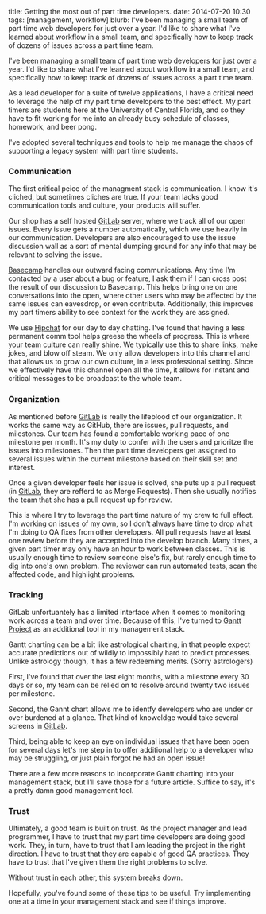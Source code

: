 title: Getting the most out of part time developers.
date: 2014-07-20 10:30
tags: [management, workflow]
blurb: I've been managing a small team of part time web developers for just over a year. I'd like to share what I've learned about workflow in a small team, and specifically how to keep track of dozens of issues across a part time team.

I've been managing a small team of part time web developers for just over a year. I'd like to share what I've learned about workflow in a small team, and specifically how to keep track of dozens of issues across a part time team.

As a lead developer for a suite of twelve applications, I have a critical need to leverage the help of my part time developers to the best effect. My part timers are students here at the University of Central Florida, and so they have to fit working for me into an already busy schedule of classes, homework, and beer pong.

I've adopted several techniques and tools to help me manage the chaos of supporting a legacy system with part time students. 


### Communication

The first critical peice of the managment stack is communication. I know it's cliched, but sometimes cliches are true. If your team lacks good communication tools and culture, your products will suffer.

Our shop has a self hosted [GitLab][1] server, where we track all of our open issues. Every issue gets a number automatically, which we use heavily in our communication. Developers are also encouraged to use the issue discussion wall as a sort of mental dumping ground for any info that may be relevant to solving the issue. 

[Basecamp](https://basecamp.com/) handles our outward facing communications. Any time I'm contacted by a user about a bug or feature, I ask them if I can cross post the result of our discussion to Basecamp. This helps bring one on one conversations into the open, where other users who may be affected by the same issues can eavesdrop, or even contribute. Additionally, this improves my part timers ability to see context for the work they are assigned.

We use [Hipchat](http://hipchat.com) for our day to day chatting. I've found that having a less permanent comm tool helps greese the wheels of progress. This is where your team culture can really shine. We typically use this to share links, make jokes, and blow off steam. We only allow developers into this channel and that allows us to grow our own culture, in a less professional setting. Since we effectively have this channel open all the time, it allows for instant and critical messages to be broadcast to the whole team. 


### Organization

As mentioned before [GitLab][1] is really the lifeblood of our organization. It works the same way as GitHub, there are issues, pull requests, and milestones. Our team has found a comfortable working pace of one milestone per month. It's my duty to confer with the users and prioritze the issues into milestones. Then the part time developers get assigned to several issues within the current milestone based on their skill set and interest. 

Once a given developer feels her issue is solved, she puts up a pull request (in [GitLab][1], they are refferd to as Merge Requests). Then she usually notifies the team that she has a pull request up for review. 

This is where I try to leverage the part time nature of my crew to full effect. I'm working on issues of my own, so I don't always have time to drop what I'm doing to QA fixes from other developers. All pull requests have at least one review before they are accepted into the develop branch. Many times, a given part timer may only have an hour to work between classes. This is usually enough time to review someone else's fix, but rarely enough time to dig into one's own problem. The reviewer can run automated tests, scan the affected code, and highlight problems.


### Tracking

GitLab unfortuantely has a limited interface when it comes to monitoring work across a team and over time. Because of this, I've turned to [Gantt Project](http://www.ganttproject.biz/) as an additional tool in my management stack.

Gantt charting can be a bit like astrological charting, in that people expect accurate predictions out of wildly to impossibly hard to predict processes. Unlike astrology though, it has a few redeeming merits. (Sorry astrologers)

First, I've found that over the last eight months, with a milestone every 30 days or so, my team can be relied on to resolve around twenty two issues per milestone. 

Second, the Gannt chart allows me to identfy developers who are under or over burdened at a glance. That kind of knoweldge would take several screens in [GitLab][1].

Third, being able to keep an eye on individual issues that have been open for several days let's me step in to offer additional help to a developer who may be struggling, or just plain forgot he had an open issue!

There are a few more reasons to incorporate Gantt charting into your management stack, but I'll save those for a future article. Suffice to say, it's a pretty damn good management tool.

### Trust

Ultimately, a good team is built on trust. As the project manager and lead programmer, I have to trust that my part time developers are doing good work. They, in turn, have to trust that I am leading the project in the right direction. I have to trust that they are capable of good QA practices. They have to trust that I've given them the right problems to solve. 

Without trust in each other, this system breaks down. 

Hopefully, you've found some of these tips to be useful. Try implementing one at a time in your management stack and see if things improve.


[1]: https://about.gitlab.com/

